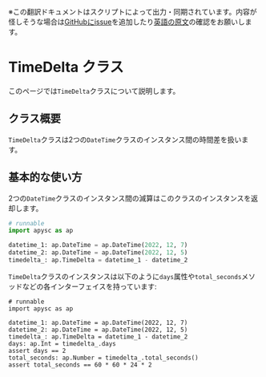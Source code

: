 <span class="inconspicuous-txt">※この翻訳ドキュメントはスクリプトによって出力・同期されています。内容が怪しそうな場合は<a href="https://github.com/simon-ritchie/apysc/issues" target="_blank">GitHubにissue</a>を追加したり[英語の原文](https://simon-ritchie.github.io/apysc/en/timedelta.html)の確認をお願いします。</span>

# TimeDelta クラス

このページでは`TimeDelta`クラスについて説明します。

## クラス概要

`TimeDelta`クラスは2つの`DateTime`クラスのインスタンス間の時間差を扱います。

## 基本的な使い方

2つの`DateTime`クラスのインスタンス間の減算はこのクラスのインスタンスを返却します。

```py
# runnable
import apysc as ap

datetime_1: ap.DateTime = ap.DateTime(2022, 12, 7)
datetime_2: ap.DateTime = ap.DateTime(2022, 12, 5)
timedelta_: ap.TimeDelta = datetime_1 - datetime_2
```

`TimeDelta`クラスのインスタンスは以下のように`days`属性や`total_seconds`メソッドなどの各インターフェイスを持っています:

```
# runnable
import apysc as ap

datetime_1: ap.DateTime = ap.DateTime(2022, 12, 7)
datetime_2: ap.DateTime = ap.DateTime(2022, 12, 5)
timedelta_: ap.TimeDelta = datetime_1 - datetime_2
days: ap.Int = timedelta_.days
assert days == 2
total_seconds: ap.Number = timedelta_.total_seconds()
assert total_seconds == 60 * 60 * 24 * 2
```